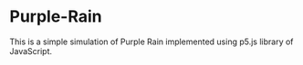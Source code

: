 # Purple-Rain

This is a simple simulation of Purple Rain implemented using p5.js library of JavaScript. 

